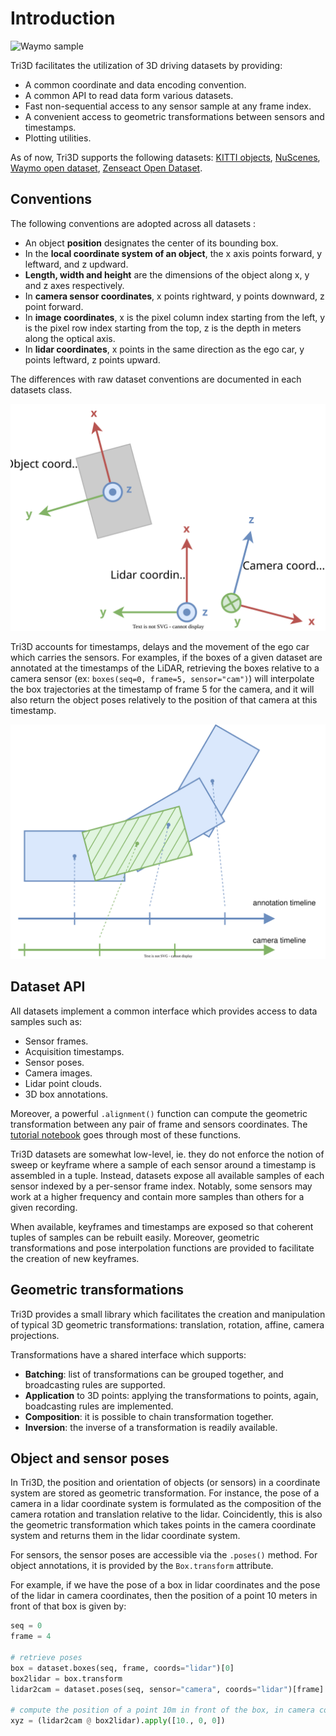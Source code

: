 # Introduction

![Waymo sample](docs/source/waymo.jpg)

Tri3D facilitates the utilization of 3D driving datasets by providing:

-   A common coordinate and data encoding convention.
-   A common API to read data form various datasets.
-   Fast non-sequential access to any sensor sample at any frame index.
-   A convenient access to geometric transformations between sensors and
    timestamps.
-   Plotting utilities.

As of now, Tri3D supports the following datasets:
[KITTI objects](https://www.cvlibs.net/datasets/kitti/eval_3dobject.php), 
[NuScenes](https://www.nuscenes.org/nuscenes),
[Waymo open dataset](https://waymo.com/open/),
[Zenseact Open Dataset](https://zod.zenseact.com/frames/).

## Conventions

The following conventions are adopted across all datasets :

-   An object **position** designates the center of its bounding box.
-   In the **local coordinate system of an object**, the x axis points
    forward, y leftward, and z updward.
-   **Length, width and height** are the dimensions of the object along
    x, y and z axes respectively.
-   In **camera sensor coordinates**, x points rightward, y points
    downward, z point forward.
-   In **image coordinates**, x is the pixel column index starting from
    the left, y is the pixel row index starting from the top, z is the
    depth in meters along the optical axis.
-   In **lidar coordinates**, x points in the same direction as the ego
    car, y points leftward, z points upward.

The differences with raw dataset conventions are documented in each
datasets class.

![Coordinates convention](docs/source/coordinates.svg)

Tri3D accounts for timestamps, delays and the movement of the ego car
which carries the sensors. For examples, if the boxes of a given dataset
are annotated at the timestamps of the LiDAR, retrieving the boxes
relative to a camera sensor
(ex: `boxes(seq=0, frame=5, sensor="cam")`) will interpolate the box trajectories at the timestamp of
frame 5 for the camera, and it will also return the object poses
relatively to the position of that camera at this timestamp.

![Sensor timelines and track interpolation](docs/source/timelines.svg)

## Dataset API

All datasets implement a common interface which provides access to data
samples such as:

-   Sensor frames.
-   Acquisition timestamps.
-   Sensor poses.
-   Camera images.
-   Lidar point clouds.
-   3D box annotations.

Moreover, a powerful `.alignment()` function can compute the geometric transformation between any pair of frame and sensors coordinates.
The [tutorial notebook](docs/source/example.ipynb) goes through most of these functions.

Tri3D datasets are somewhat low-level, ie. they do not enforce the
notion of sweep or keyframe where a sample of each sensor around a
timestamp is assembled in a tuple. Instead, datasets expose all
available samples of each sensor indexed by a per-sensor frame index.
Notably, some sensors may work at a higher frequency and contain more
samples than others for a given recording.

When available, keyframes and timestamps are exposed so that coherent
tuples of samples can be rebuilt easily. Moreover, geometric
transformations and pose interpolation functions are provided to
facilitate the creation of new keyframes.

## Geometric transformations

Tri3D provides a small library which facilitates the creation and
manipulation of typical 3D geometric transformations: translation,
rotation, affine, camera projections.

Transformations have a shared interface which supports:

-   **Batching**: list of transformations can be grouped together, and
    broadcasting rules are supported.
-   **Application** to 3D points: applying the transformations to
    points, again, boadcasting rules are implemented.
-   **Composition**: it is possible to chain transformation together.
-   **Inversion**: the inverse of a transformation is readily available.

## Object and sensor poses

In Tri3D, the position and orientation of objects (or sensors) in a
coordinate system are stored as geometric transformation. For instance,
the pose of a camera in a lidar coordinate system is formulated as the
composition of the camera rotation and translation relative to the
lidar. Coincidently, this is also the geometric transformation which
takes points in the camera coordinate system and returns them in the
lidar coordinate system.

For sensors, the sensor poses are accessible via the `.poses()` method.
For object annotations, it is provided by the `Box.transform` attribute.

For example, if we have the pose of a box in lidar coordinates and the
pose of the lidar in camera coordinates, then the position of a point 10
meters in front of that box is given by:

```py
seq = 0
frame = 4

# retrieve poses
box = dataset.boxes(seq, frame, coords="lidar")[0]
box2lidar = box.transform
lidar2cam = dataset.poses(seq, sensor="camera", coords="lidar")[frame]

# compute the position of a point 10m in front of the box, in camera coordinates.
xyz = (lidar2cam @ box2lidar).apply([10., 0, 0])
```
